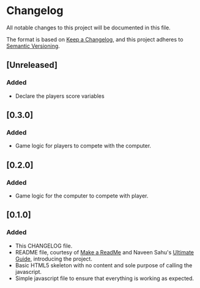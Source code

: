 # Changelog

All notable changes to this project will be documented in this file.

The format is based on [Keep a Changelog](https://keepachangelog.com/en/1.1.0/),
and this project adheres to [Semantic Versioning](https://semver.org/spec/v2.0.0.html).

## [Unreleased]

### Added

- Declare the players score variables

## [0.3.0]

### Added

- Game logic for players to compete with the computer.

## [0.2.0]

### Added

- Game logic for the computer to compete with player.

## [0.1.0]

### Added

- This CHANGELOG file.
- README file, courtesy of [Make a ReadMe](https://www.makeareadme.com/) and
Naveen Sahu's
[Ultimate Guide](https://tiloid.com/p/readme-md-the-ultimate-guide),
introducing the project.
- Basic HTML5 skeleton with no content and sole purpose of calling the
javascript.
- Simple javascript file to ensure that everything is working as expected.
